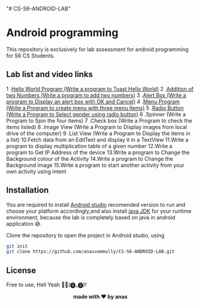 "# CS-S6-ANDROID-LAB" 
# Android programming

This repository is exclusively for lab assessment for android programming for S6 CS Students.

## Lab list and video links 
  1 .[Hello World Program (Write a program to Toast Hello World)]
  2 .[Addition of two Numbers (Write a program to add two numbers)]
  3 .[Alert Box (Write a program to Display an alert box with OK and Cancel)]
  4 .[Menu Program (Write a Program to create menu with three menu items)]
  5 .[Radio Button (Write a Program to Select gender using radio button)]
  6 .Spinner (Write a Program to Spin the four items)
  7 .Check box (Write a Program to check the items listed) 
  8 .Image View (Write a Program to Display images from local drive of the computer) 
  9 .List View (Write a Program to Display the items in a list) 
  10.Fetch data from an EditText and display it in a TextView
  11.Write a program to display multiplication table of a given number
  12.Write a program to Get IP Address of the device
  13.Write a program to Change the Background colour of the Activity
  14.Write a program to Change the Background image
  15.Write a program to start another activity from your own activity using intent


## Installation

You are required to install [Android studio] recomended version to run and choose your platform accordingly,and also install [java JDK] for your runtime environment; because the lab is completely based on java in android application 😅.

Clone the repository to open the project in Android studio, using
```sh
git init
git clone https://github.com/anasvemmully/CS-S6-ANDROID-LAB.git
```
## License

Free to use, Hell Yeah 👍🏻(⓿_⓿)!

<p align="center">
 <span><b>made with ❤ by anas</b></span>      
</p>

[Hello World Program (Write a program to Toast Hello World)]: <https://youtu.be/7i6uSVGbITc>
[Addition of two Numbers (Write a program to add two numbers)]: <https://youtu.be/99EjdTyx4Ro>
[Alert Box (Write a program to Display an alert box with OK and Cancel)]: <https://youtu.be/iwzekPOBnhg>
[Menu Program (Write a Program to create menu with three menu items)]: <https://youtu.be/9Hm0oMn8sfM>
[Radio Button (Write a Program to Select gender using radio button)]: <https://youtu.be/yS47n6maTLM>

[Android studio]: <https://developer.android.com/studio>
[Java JDK]: <https://www.oracle.com/java/technologies/downloads/>
